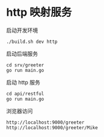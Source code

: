 # http 映射服务

启动开发环境

```
./build.sh dev http
```

启动后端服务

```
cd srv/greeter
go run main.go
```

启动 http 服务

```
cd api/restful
go run main.go
```

浏览器访问

```
http://localhost:9000/greeter
http://localhost:9000/greeter/Mike
```